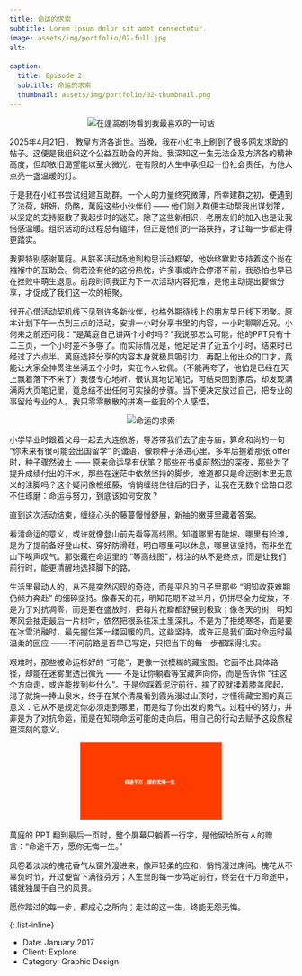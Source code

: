 ```yaml
---
title: 命运的求索
subtitle: Lorem ipsum dolor sit amet consectetur.
image: assets/img/portfolio/02-full.jpg
alt: 

caption:
  title: Episode 2
  subtitle: 命运的求索
  thumbnail: assets/img/portfolio/02-thumbnail.png
---
```


<div style="text-align: center;">
  <img src="assets/img/portfolio/02-content-01.jpg" alt="在蓬蒿剧场看到我最喜欢的一句话" style="max-width: 50%; height: auto;">
</div>

2025年4月21日， 教皇方济各逝世。当晚，我在小红书上刷到了很多网友求助的帖子。这便是我组织这个公益互助会的开始。我深知这一生无法企及方济各的精神高度，但却依旧渴望能以萤火微光，在有限的人生中承担起一份社会责任，为他人点亮一盏温暖的灯。

于是我在小红书尝试组建互助群。一个人的力量终究微薄，所幸建群之初，便遇到了法荷，妍妍，奶酪，萬庭这些小伙伴们 —— 他们刚入群便主动帮我出谋划策，以坚定的支持驱散了我起步时的迷茫。除了这些新相识，老朋友们的加入也是让我倍感温暖。组织活动的过程总有磕绊，但正是他们的一路扶持，才让每一步都走得更踏实。

我要特别感谢萬庭。从联系活动场地到构思活动框架，他始终默默支持着这个尚在襁褓中的互助会。倘若没有他的这份热忱，许多事或许会停滞不前，我恐怕也早已在挫败中萌生退意。前段时间我正为下一次活动内容犯难，是他主动提出要做分享，才促成了我们这一次的相聚。

很开心借活动契机线下见到许多新伙伴，也格外期待线上的朋友早日线下团聚。原本计划下午一点到三点的活动，安排一小时分享书里的内容，一小时聊聊近况。小何来之前还问我："是萬庭自己讲两个小时吗？"我说那怎么可能，他的PPT只有十二三页，一个小时差不多够了。而实际情况是，他足足讲了近五个小时，结束时已经过了六点半。萬庭选择分享的内容本身就极具吸引力，再配上他出众的口才，竟能让大家全神贯注坐满五个小时，实在令人钦佩。（不能再夸了，他怕是已经在天上飘着落下不来了）我很专心地听，很认真地记笔记，可结束回到家后，却发现满满两大页笔记里，竟总结不出任何可实操的步骤。当下便决定放过自己，把专业的事留给专业的人。我只零零散散的拼凑一些我的个人感悟。

<div style="text-align: center;">
  <img src="assets/img/portfolio/02-content-02.jpg" alt="命运的求索" style="max-width: 50%; height: auto;">
</div>

小学毕业时跟着父母一起去大连旅游，导游带我们去了座寺庙，算命和尚的一句 “你未来有很可能会出国留学” 的谶语，像颗种子落进心里。多年后握着那张 offer 时，种子骤然破土 —— 原来命运早有伏笔？那些在书桌前熬过的深夜，那些为了提升成绩付出的汗水，那些在迷茫中依然坚持的脚步，难道都只是命运剧本里无意义的注脚吗？这个疑问像根细藤，悄悄缠绕住往后的日子，让我在无数个岔路口忍不住琢磨：命运与努力，到底该如何安放？

直到这次活动结束，缠绕心头的藤蔓慢慢舒展，新抽的嫩芽里藏着答案。

看清命运的意义，或许就像登山前先看等高线图。知道哪里有陡坡、哪里有险滩，是为了提前备好登山杖、穿好防滑鞋，明白哪里可以休息，哪里该坚持，而非坐在山下唉声叹气。那张藏在命运里的 “等高线图”，标注的从不是终点，而是让我们前行时，能更清醒地选择脚下的路。

生活里最动人的，从不是突然闪现的奇迹，而是平凡的日子里那些 “明知收获难期仍倾力奔赴” 的细碎坚持。像春天的花，明知花期不过半月，仍拼尽全力绽放，不是为了对抗凋零，而是要在盛放时，把每片花瓣都舒展到极致；像冬天的树，明知寒风会抽走最后一片树叶，依然把根系往冻土里深扎，不是为了拒绝寒冬，而是要在冰雪消融时，最先握住第一缕回暖的风。这些坚持，或许正是我们面对命运时最温柔的回应 —— 不问前路是否早已写定，只把当下的每一步都踩得扎实。

艰难时，那些被命运标好的 “可能”，更像一张模糊的藏宝图。它画不出具体路径，却能在迷雾里透出微光 —— 不是让你躺着等宝藏奔向你，而是告诉你 “往这个方向走，或许能找到些什么”。于是你踩着泥泞前行，摔了跤就揉着膝盖爬起，渴了就掬一捧山泉水，终于在某个清晨看到霞光漫过山顶时，才懂得藏宝图的真正意义：它从不是规定你必须走到哪里，而是给了你出发的勇气。过程中的努力，并非是为了对抗命运，而是在知晓命运可能的走向后，用自己的行动去赋予这段旅程更深刻的意义。

<div style="text-align: center;">
  <img src="assets/img/portfolio/02-content-03.jpg" alt="命途千万，愿你无悔一生。" style="max-width: 50%; height: auto;">
</div>

萬庭的 PPT 翻到最后一页时，整个屏幕只躺着一行字，是他留给所有人的赠言：“命途千万，愿你无悔一生。”

风卷着淡淡的槐花香气从窗外漫进来，像声轻柔的应和，悄悄漫过席间。槐花从不辜负时节，开过便留下满径芬芳；人生里的每一步笃定前行，终会在千万命途中，铺就独属于自己的风景。

愿你踏过的每一步，都成心之所向；走过的这一生，终能无怨无悔。

{:.list-inline}
- Date: January 2017
- Client: Explore
- Category: Graphic Design

